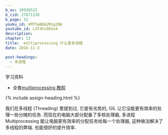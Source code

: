 ```yaml
---
b_av: 16926522
b_cid: 27671136
b_page: 32
youku_id: XMTYwNDA2Mzg2NA
youtube_id: LIF4tn5KVu4
description: 
chapter: 13
title:  multiprocessing 什么是多进程
date: 2016-11-3

post-headings:
  - 多进程
---
```



学习资料
  * 全套[multiprocessing 教程](/tutorials/python-basic/multiprocessing/)

{% include assign-heading.html %}

我们在多线程 (Threading) 里提到过, 它是有劣势的, GIL 让它没能更有效率的处理一些分摊的任务.
而现在的电脑大部分配备了多核处理器, 多进程 Multiprocessing
能让电脑更有效率的分配任务给每一个处理器, 这种做法解决了多线程的弊端. 也能很好的提升效率.